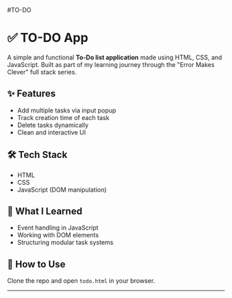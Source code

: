 #TO-DO 
# ✅ TO-DO App

A simple and functional **To-Do list application** made using HTML, CSS, and JavaScript. Built as part of my learning journey through the "Error Makes Clever" full stack series.

## ✨ Features
- Add multiple tasks via input popup
- Track creation time of each task
- Delete tasks dynamically
- Clean and interactive UI

## 🛠 Tech Stack
- HTML
- CSS
- JavaScript (DOM manipulation)

## 🧠 What I Learned
- Event handling in JavaScript
- Working with DOM elements
- Structuring modular task systems

## 📂 How to Use
Clone the repo and open `todo.html` in your browser.

---
